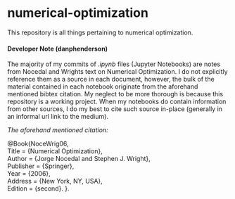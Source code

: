 # numerical-optimization
This repository is all things pertaining to numerical optimization.

#### Developer Note (danphenderson)
The majority of my commits of _.ipynb_ files (Jupyter Notebooks) are notes from Nocedal and Wrights text on Numerical Optimization. I do not explicitly reference them as a source in each document, however, the bulk of the material contained in each notebook originate from the aforehand mentioned bibtex citation.
My neglect to be more thorough is because this repository is a working project.
When my notebooks do contain information from other sources, I do my best to cite such source in-place (generally in an informal url link to the medium).


_The aforehand mentioned citation:_  

@Book{NoceWrig06,  
  Title                    = {Numerical Optimization},  
  Author                   = {Jorge Nocedal and Stephen J. Wright},  
  Publisher                = {Springer},  
  Year                     = {2006},  
  Address                  = {New York, NY, USA},  
  Edition                  = {second}. 
}.  

